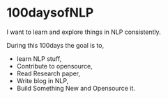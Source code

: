 # 100daysofNLP
I want to learn and explore things in NLP consistently. 

During this 100days the goal is to,
* learn NLP stuff, 
* Contribute to opensource, 
* Read Research paper,  
* Write blog in NLP,
* Build Something New and Opensource it.
